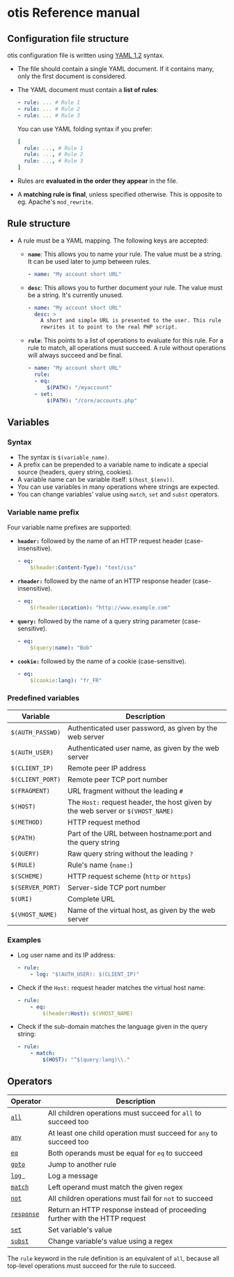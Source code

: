 # otis Reference manual

## Configuration file structure

otis configuration file is written using [YAML 1.2](http://www.yaml.org/) syntax.

* The file should contain a single YAML document. If it contains many,
only the first document is considered.

* The YAML document must contain a **list of rules**:
    ```yaml
    - rule: ... # Rule 1
    - rule: ... # Rule 2
    - rule: ... # Rule 3
    ```

    You can use YAML folding syntax if you prefer:
    ```yaml
    [
      rule: ..., # Rule 1
      rule: ..., # Rule 2
      rule: ..., # Rule 3
    ]
    ```

* Rules are **evaluated in the order they appear** in the file.

* A **matching rule is final**, unless specified otherwise. This is
opposite to eg. Apache's `mod_rewrite`.

## Rule structure

* A rule must be a YAML mapping. The following keys are accepted:
  * **`name`**: This allows you to name your rule. The value must be a
    string. It can be used later to jump between rules.
    ```yaml
    - name: "My account short URL"
    ```

  * **`desc`**: This allows you to further document your rule. The value
    must be a string. It's currently unused.
    ```yaml
    - name: "My account short URL"
      desc: >
        A short and simple URL is presented to the user. This rule
        rewrites it to point to the real PHP script.
    ```

  * **`rule`**: This points to a list of operations to evaluate for this
    rule. For a rule to match, all operations must succeed. A rule
    without operations will always succeed and be final.
    ```yaml
    - name: "My account short URL"
      rule:
      - eq:
          $(PATH): "/myaccount"
      - set:
          $(PATH): "/core/accounts.php"
    ```

## Variables

### Syntax

* The syntax is `$(variable_name)`.
* A prefix can be prepended to a variable name to indicate a special
    source (headers, query string, cookies).
* A variable name can be variable itself: `$(host_$(env))`.
* You can use variables in many operations where strings are expected.
* You can change variables' value using `match`, `set` and `subst`
    operators.

### Variable name prefix

Four variable name prefixes are supported:

* **`header:`** followed by the name of an HTTP request header
    (case-insensitive).
    ```yaml
    - eq:
        $(header:Content-Type): "text/css"
    ```

* **`rheader:`** followed by the name of an HTTP response header
    (case-insensitive).
    ```yaml
    - eq:
        $(rheader:Location): "http://www.example.com"
    ```

* **`query:`** followed by the name of a query string parameter
    (case-sensitive).
    ```yaml
    - eq:
        $(query:name): "Bob"
    ```

* **`cookie:`** followed by the name of a cookie (case-sensitive).
    ```yaml
    - eq:
        $(cookie:lang): "fr_FR"
    ```

### Predefined variables

| Variable | Description |
|----------|-------------|
| `$(AUTH_PASSWD)` | Authenticated user password, as given by the web server    |
| `$(AUTH_USER)`   | Authenticated user name, as given by the web server        |
| `$(CLIENT_IP)`   | Remote peer IP address                                     |
| `$(CLIENT_PORT)` | Remote peer TCP port number                                |
| `$(FRAGMENT)`    | URL fragment without the leading `#`                       |
| `$(HOST)`        | The `Host:` request header, the host given by the web server or `$(VHOST_NAME)` |
| `$(METHOD)`      | HTTP request method                                        |
| `$(PATH)`        | Part of the URL between hostname:port and the query string |
| `$(QUERY)`       | Raw query string without the leading `?`                   |
| `$(RULE)`        | Rule's name (`name:`)                                      |
| `$(SCHEME)`      | HTTP request scheme (`http` or `https`)                    |
| `$(SERVER_PORT)` | Server-side TCP port number                                |
| `$(URI)`         | Complete URL                                               |
| `$(VHOST_NAME)`  | Name of the virtual host, as given by the web server       |

### Examples

* Log user name and its IP address:

    ```yaml
    - rule:
        - log: "$(AUTH_USER): $(CLIENT_IP)"
    ```

* Check if the `Host:` request header matches the virtual host name:

    ```yaml
    - rule:
        - eq:
            $(header:Host): $(VHOST_NAME)
    ```

* Check if the sub-domain matches the language given in the query string:

    ```yaml
    - rule:
        - match:
            $(HOST): "^$(query:lang)\\."
    ```

## Operators

| Operator | Description |
|----------|-------------|
| [`all`](op-all.md)           | All children operations must succeed for `all` to succeed too               |
| [`any`](op-any.md)           | At least one child operation must succeed for `any` to succeed too          |
| [`eq`](op-eq.md)             | Both operands must be equal for `eq` to succeed                             |
| [`goto`](op-goto.md)         | Jump to another rule                                                        |
| [`log `](op-log.md)          | Log a message                                                               |
| [`match`](op-match.md)       | Left operand must match the given regex                                     |
| [`not`](op-not.md)           | All children operations must fail for `not` to succeed                      |
| [`response`](op-response.md) | Return an HTTP response instead of proceeding further with the HTTP request |
| [`set`](op-set.md)           | Set variable's value                                                        |
| [`subst`](op-subst.md)       | Change variable's value using a regex                                       |

The `rule` keyword in the rule definition is an equivalent of `all`,
because all top-level operations must succeed for the rule to succeed.
